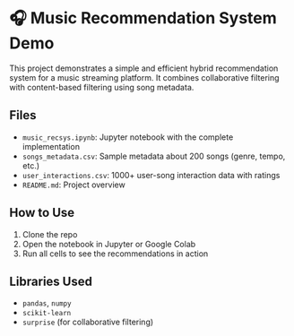 
# 🎧 Music Recommendation System Demo

This project demonstrates a simple and efficient hybrid recommendation system for a music streaming platform. It combines collaborative filtering with content-based filtering using song metadata.

## Files

- `music_recsys.ipynb`: Jupyter notebook with the complete implementation
- `songs_metadata.csv`: Sample metadata about 200 songs (genre, tempo, etc.)
- `user_interactions.csv`: 1000+ user-song interaction data with ratings
- `README.md`: Project overview

## How to Use

1. Clone the repo
2. Open the notebook in Jupyter or Google Colab
3. Run all cells to see the recommendations in action

## Libraries Used

- `pandas`, `numpy`
- `scikit-learn`
- `surprise` (for collaborative filtering)
